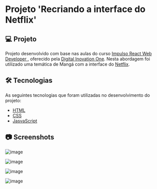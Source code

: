 # Projeto 'Recriando a interface do Netflix'


## 💻 Projeto

Projeto desenvolvido com base nas aulas do curso [Impulso React Web Developer
][course], oferecido pela [Digital Inovation One][author]. Nesta abordagem foi utilizado uma temática de Mangá com a interface do [Netflix][Netflix].

## 🛠 Tecnologias

As seguintes tecnologias que foram utilizadas no desenvolvimento do projeto:

- [HTML][HTML]
- [CSS][CSS]
- [JasvaScript][JasvaScript]

## 📷 Screenshots

  ![image](https://user-images.githubusercontent.com/26777235/140832920-cf3e6265-d9c6-450d-9262-81ce20bdd9b0.png)
  
  ![image](https://user-images.githubusercontent.com/26777235/140833133-7365a77c-5af8-43eb-9fe2-630bc091b70d.png)
  
  ![image](https://user-images.githubusercontent.com/26777235/140833198-b2f75267-4217-4888-8d3c-770f76ea42fc.png)
  
  ![image](https://user-images.githubusercontent.com/26777235/140833230-9184ba72-38da-4048-9dd7-a4622ac3d886.png)




[course]: https://web.digitalinnovation.one/track/impulso-react-web-developer?tab=path
[author]: https://digitalinnovation.one/
[HTML]: https://www.w3schools.com/html/
[CSS]: https://www.w3schools.com/css/
[JasvaScript]: https://www.javascript.com/
[Netflix]: https://www.netflix.com
